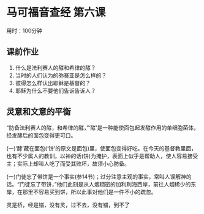 # 马可福音查经 第六课

用时：100分钟

## 课前作业

1. 什么是法利赛人的酵和希律的酵？
2. 当时的人们认为的弥赛亚是怎么样的？
3. 彼得怎么样认出耶稣是基督的？
4. 耶稣为什么不要他们告诉告诉人？



## 灵意和文意的平衡

“防备法利赛人的酵，和希律的酵，”‘酵’是一种能使面包起发酵作用的单细胞菌体，经发酵后的面包变得更可口。

(一)‘酵’藏在面包(‘饼’的原文是面包)里，使面包变得好吃。在今天的基督教里面，也有不少属人的教训，以神的话(饼)为掩护，表面上似乎是帮助人，使人容易接受主；实际上却叫人吃了而受其败坏，故须小心防备。



(一)门徒忘了带饼是一个事实(参14节)；过分注意主观的事实，常叫人误解神的话。“门徒忘了带饼，”他们此刻是从人烟稠密的加利利海西岸，前往人烟稀少的东岸，在那里不容易买到饼，所以此事对他们是一件不小的疏忽。



灵是桥，经是锚，没有灵，过不去，没有锚，到不了